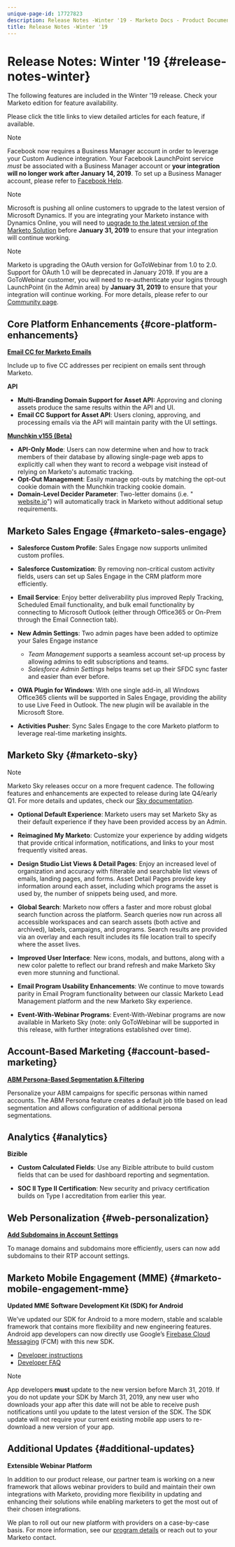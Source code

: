 ```yaml
---
unique-page-id: 17727823
description: Release Notes -Winter '19 - Marketo Docs - Product Documentation
title: Release Notes -Winter '19
---
```


# Release Notes: Winter '19 {#release-notes-winter}

The following features are included in the Winter '19 release. Check your Marketo edition for feature availability.

Please click the title links to view detailed articles for each feature, if available.

>[!NOTE]
>
>Facebook now requires a Business Manager account in order to leverage your Custom Audience integration. Your Facebook LaunchPoint service *must* be associated with a Business Manager account or **your integration will no longer work after January 14, 2019**. To set up a Business Manager account, please refer to [Facebook Help](https://www.facebook.com/business/help/1710077379203657).

>[!NOTE]
>
>Microsoft is pushing all online customers to upgrade to the latest version of Microsoft Dynamics. If you are integrating your Marketo instance with Dynamics Online, you will need to [upgrade to the latest version of the Marketo Solution](/help/marketo/product-docs/crm-sync/microsoft-dynamics-sync/sync-setup/update-the-marketo-solution-for-microsoft-dynamics.md) before **January 31, 2019** to ensure that your integration will continue working.

>[!NOTE]
>
>Marketo is upgrading the OAuth version for GoToWebinar from 1.0 to 2.0. Support for OAuth 1.0 will be deprecated in January 2019. If you are a GoToWebinar customer, you will need to re-authenticate your logins through LaunchPoint (in the Admin area) by **January 31, 2019** to ensure that your integration will continue working. For more details, please refer to our [Community page](https://nation.marketo.com/docs/DOC-6739-gotowebinar-authentication-change-take-action-before-1312019).

## Core Platform Enhancements {#core-platform-enhancements}

**[Email CC for Marketo Emails](/help/marketo/product-docs/email-marketing/general/email-cc.md)**

Include up to five CC addresses per recipient on emails sent through Marketo.

**API**

* **Multi-Branding Domain Support for Asset API:** Approving and cloning assets produce the same results within the API and UI.
* **Email CC Support for Asset API**: Users cloning, approving, and processing emails via the API will maintain parity with the UI settings.

**[Munchkin v155 (Beta)](https://developers.marketo.com/javascript-api/lead-tracking/configuration/)**

* **API-Only Mode**: Users can now determine when and how to track members of their database by allowing single-page web apps to explicitly call when they want to record a webpage visit instead of relying on Marketo's automatic tracking.
* **Opt-Out Management**: Easily manage opt-outs by matching the opt-out cookie domain with the Munchkin tracking cookie domain.
* **Domain-Level Decider Parameter**: Two-letter domains (i.e. " [website.io](https://website.io)") will automatically track in Marketo without additional setup requirements.

## Marketo Sales Engage {#marketo-sales-engage}

* **Salesforce Custom Profile**: Sales Engage now supports unlimited custom profiles.

* **Salesforce Customization**: By removing non-critical custom activity fields, users can set up Sales Engage in the CRM platform more efficiently.
* **Email Service**: Enjoy better deliverability plus improved Reply Tracking, Scheduled Email functionality, and bulk email functionality by connecting to Microsoft Outlook (either through Office365 or On-Prem through the Email Connection tab).
* **New Admin Settings**: Two admin pages have been added to optimize your Sales Engage instance

   * _Team Management_ supports a seamless account set-up process by allowing admins to edit subscriptions and teams.
   * _Salesforce Admin Settings_ helps teams set up their SFDC sync faster and easier than ever before.

* **OWA Plugin for Windows**: With one single add-in, all Windows Office365 clients will be supported in Sales Engage, providing the ability to use Live Feed in Outlook. The new plugin will be available in the Microsoft Store.
* **Activities Pusher**: Sync Sales Engage to the core Marketo platform to leverage real-time marketing insights.

## Marketo Sky {#marketo-sky}

>[!NOTE]
>
>Marketo Sky releases occur on a more frequent cadence. The following features and enhancements are expected to release during late Q4/early Q1. For more details and updates, check our [Sky documentation](https://help.marketo.com/).

* **Optional Default Experience**: Marketo users may set Marketo Sky as their default experience if they have been provided access by an Admin.

* **Reimagined My Marketo**: Customize your experience by adding widgets that provide critical information, notifications, and links to your most frequently visited areas.

* **Design Studio List Views & Detail Pages**: Enjoy an increased level of organization and accuracy with filterable and searchable list views of emails, landing pages, and forms. Asset Detail Pages provide key information around each asset, including which programs the asset is used by, the number of snippets being used, and more.  

* **Global Search**: Marketo now offers a faster and more robust global search function across the platform. Search queries now run across all accessible workspaces and can search assets (both active and archived), labels, campaigns, and programs. Search results are provided via an overlay and each result includes its file location trail to specify where the asset lives.

* **Improved User Interface**: New icons, modals, and buttons, along with a new color palette to reflect our brand refresh and make Marketo Sky even more stunning and functional.

* **Email Program Usability Enhancements**: We continue to move towards parity in Email Program functionality between our classic Marketo Lead Management platform and the new Marketo Sky experience. 
* **Event-With-Webinar Programs**: Event-With-Webinar programs are now available in Marketo Sky (note: only GoToWebinar will be supported in this release, with further integrations established over time).

## Account-Based Marketing {#account-based-marketing}

**[ABM Persona-Based Segmentation & Filtering](/help/marketo/product-docs/target-account-management/using-personas.md)**

Personalize your ABM campaigns for specific personas within named accounts. The ABM Persona feature creates a default job title based on lead segmentation and allows configuration of additional persona segmentations.

## Analytics {#analytics}

**Bizible**

* **Custom Calculated Fields**: Use any Bizible attribute to build custom fields that can be used for dashboard reporting and segmentation.

* **SOC II Type II Certification**: New security and privacy certification builds on Type I accreditation from earlier this year. 

## Web Personalization {#web-personalization}

**[Add Subdomains in Account Settings](/help/marketo/product-docs/web-personalization/getting-started/workspaces-in-web-personalization.md)**

To manage domains and subdomains more efficiently, users can now add subdomains to their RTP account settings.

## Marketo Mobile Engagement (MME) {#marketo-mobile-engagement-mme}

**Updated MME Software Development Kit (SDK) for Android**

We’ve updated our SDK for Android to a more modern, stable and scalable framework that contains more flexibility and new engineering features. Android app developers can now directly use Google’s [Firebase Cloud Messaging](https://firebase.google.com/docs/cloud-messaging/) (FCM) with this new SDK.

* [Developer instructions](https://developers.marketo.com/mobile/installation/#android_adding_fcm_to_your_application)
* [Developer FAQ](https://developers.marketo.com/mobile/installation/#android_fcm_faq)

>[!NOTE]
>
>App developers **must** update to the new version before March 31, 2019. If you do not update your SDK by March 31, 2019, any new user who downloads your app after this date will not be able to receive push notifications until you update to the latest version of the SDK. The SDK update will not require your current existing mobile app users to re-download a new version of your app.

## Additional Updates {#additional-updates}

**Extensible Webinar Platform**

In addition to our product release, our partner team is working on a new framework that allows webinar providers to build and maintain their own integrations with Marketo, providing more flexibility in updating and enhancing their solutions while enabling marketers to get the most out of their chosen integrations.

We plan to roll out our new platform with providers on a case-by-case basis. For more information, see our [program details](https://www.marketo.com/why-marketo/partners/technology/) or reach out to your Marketo contact.
